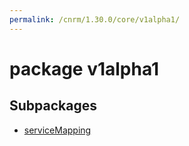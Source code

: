 ```yaml
---
permalink: /cnrm/1.30.0/core/v1alpha1/
---
```


# package v1alpha1



## Subpackages

* [serviceMapping](core-v1alpha1-serviceMapping.md)